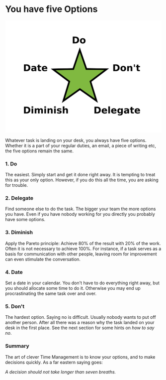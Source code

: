 
# You have five Options

![Five Options](images/five_options.png)

Whatever task is landing on your desk, you always have five options. Whether it is a part of your regular duties, an email, a piece of writing etc, the five options remain the same.

### 1. Do
The easiest. Simply start and get it done right away. It is tempting to treat this as your only option. However, if you do this all the time, you are asking for trouble.

### 2. Delegate
Find someone else to do the task. The bigger your team the more options you have. Even if you have nobody working for you directly you probably have some options.

### 3. Diminish
Apply the Pareto principle: Achieve 80% of the result with 20% of the work. Often it is not necessary to achieve 100%. For instance, if a task serves as a basis for communication with other people, leaving room for improvement can even stimulate the conversation.

### 4. Date
Set a date in your calendar. You don't have to do everything right away, but you should allocate some time to do it. Otherwise you may end up procrastinating the same task over and over.

### 5. Don't
The hardest option. Saying no is difficult. Usually nobody wants to put off another person. After all there was a reason why the task landed on your desk in the first place. See the next section for some hints on *how to say no*.

### Summary

The art of clever Time Management is to know your options, and to make decisions quickly. As a far eastern saying goes:

*A decision should not take longer than seven breaths.*

